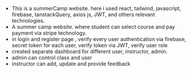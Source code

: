 * This is a summerCamp website. here i used react, tailwind, javascript, firebase, tanstackQuery, axios js, JWT,  and others relevant technologies. 
* A summer camp website. where student can select course and pay payment via stripe technology. 
* in login and register page , verify every user authentication via firebase, secret token for each user, verify token via JWT, verify user role 
* created separate dashboard for different user, instructor, admin. 
* admin can control class and user
* instructor can add, update and provide feedback 